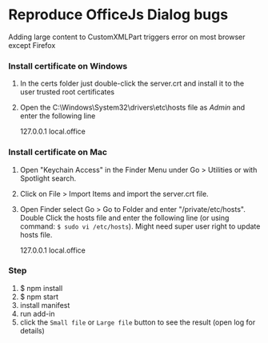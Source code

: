 # Reproduce OfficeJs Dialog bugs
Adding large content to CustomXMLPart triggers error on most browser except Firefox

### Install certificate on Windows
 1. In the certs folder just double-click the server.crt and install it to the user trusted root certificates
 2. Open the C:\Windows\System32\drivers\etc\hosts file as *Admin* and enter the following line

    127.0.0.1   local.office

### Install certificate on Mac

 1. Open "Keychain Access" in the Finder Menu under Go > Utilities or with Spotlight search.
 2. Click on File > Import Items and import the server.crt file.
 3. Open Finder select Go > Go to Folder and enter "/private/etc/hosts". Double Click the hosts file and enter the following line (or using command: `$ sudo vi /etc/hosts`). Might need super user right to update hosts file.

    127.0.0.1 local.office

### Step
1. $ npm install
2. $ npm start
3. install manifest
4. run add-in
5. click the `Small file` or `Large file` button to see the result (open log for details)
